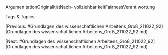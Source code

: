Argumen
tationOriginalitätNach-
vollziehbar
keitFairnessVerant 
wortung

   Tags & Topics:
   

[Previous: #Grundlagen des wissenschaftlichen Arbeitens_Groß_211022_92](Grundlagen des wissenschaftlichen Arbeitens_Groß_211022_92.md)

[Next: #Grundlagen des wissenschaftlichen Arbeitens_Groß_211022_92](Grundlagen des wissenschaftlichen Arbeitens_Groß_211022_92.md)